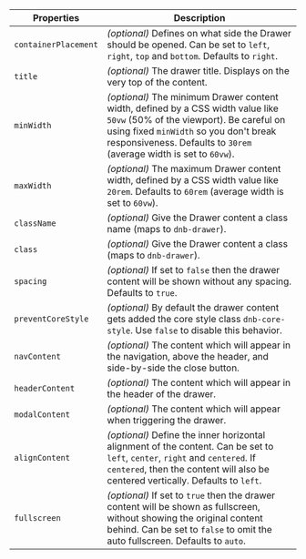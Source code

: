 ---
---

| Properties           | Description                                                                                                                                                                                                                                  |
| -------------------- | -------------------------------------------------------------------------------------------------------------------------------------------------------------------------------------------------------------------------------------------- |
| `containerPlacement` | _(optional)_ Defines on what side the Drawer should be opened. Can be set to `left`, `right`, `top` and `bottom`. Defaults to `right`.                                                                                                       |
| `title`              | _(optional)_ The drawer title. Displays on the very top of the content.                                                                                                                                                                      |
| `minWidth`           | _(optional)_ The minimum Drawer content width, defined by a CSS width value like `50vw` (50% of the viewport). Be careful on using fixed `minWidth` so you don't break responsiveness. Defaults to `30rem` (average width is set to `60vw`). |
| `maxWidth`           | _(optional)_ The maximum Drawer content width, defined by a CSS width value like `20rem`. Defaults to `60rem` (average width is set to `60vw`).                                                                                              |
| `className`          | _(optional)_ Give the Drawer content a class name (maps to `dnb-drawer`).                                                                                                                                                                    |
| `class`              | _(optional)_ Give the Drawer content a class (maps to `dnb-drawer`).                                                                                                                                                                         |
| `spacing`            | _(optional)_ If set to `false` then the drawer content will be shown without any spacing. Defaults to `true`.                                                                                                                                |
| `preventCoreStyle`   | _(optional)_ By default the drawer content gets added the core style class `dnb-core-style`. Use `false` to disable this behavior.                                                                                                           |
| `navContent`         | _(optional)_ The content which will appear in the navigation, above the header, and side-by-side the close button.                                                                                                                           |
| `headerContent`      | _(optional)_ The content which will appear in the header of the drawer.                                                                                                                                                                      |
| `modalContent`       | _(optional)_ The content which will appear when triggering the drawer.                                                                                                                                                                       |
| `alignContent`       | _(optional)_ Define the inner horizontal alignment of the content. Can be set to `left`, `center`, `right` and `centered`. If `centered`, then the content will also be centered vertically. Defaults to `left`.                             |
| `fullscreen`         | _(optional)_ If set to `true` then the drawer content will be shown as fullscreen, without showing the original content behind. Can be set to `false` to omit the auto fullscreen. Defaults to `auto`.                                       |
